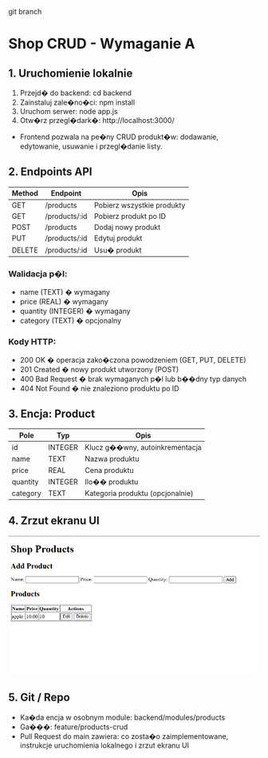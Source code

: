 git branch
# Shop CRUD - Wymaganie A

## 1. Uruchomienie lokalnie

1. Przejd� do backend:
   cd backend
2. Zainstaluj zale�no�ci:
   npm install
3. Uruchom serwer:
   node app.js
4. Otw�rz przegl�dark�:
   http://localhost:3000/
- Frontend pozwala na pe�ny CRUD produkt�w: dodawanie, edytowanie, usuwanie i przegl�danie listy.

## 2. Endpoints API

| Method | Endpoint        | Opis                       |
|--------|----------------|----------------------------|
| GET    | /products       | Pobierz wszystkie produkty |
| GET    | /products/:id   | Pobierz produkt po ID      |
| POST   | /products       | Dodaj nowy produkt         |
| PUT    | /products/:id   | Edytuj produkt             |
| DELETE | /products/:id   | Usu� produkt               |

### Walidacja p�l:
- name (TEXT) � wymagany  
- price (REAL) � wymagany  
- quantity (INTEGER) � wymagany  
- category (TEXT) � opcjonalny  

### Kody HTTP:
- 200 OK � operacja zako�czona powodzeniem (GET, PUT, DELETE)  
- 201 Created � nowy produkt utworzony (POST)  
- 400 Bad Request � brak wymaganych p�l lub b��dny typ danych  
- 404 Not Found � nie znaleziono produktu po ID

## 3. Encja: Product

| Pole      | Typ       | Opis                     |
|-----------|----------|--------------------------|
| id        | INTEGER  | Klucz g��wny, autoinkrementacja |
| name      | TEXT     | Nazwa produktu          |
| price     | REAL     | Cena produktu           |
| quantity  | INTEGER  | Ilo�� produktu          |
| category  | TEXT     | Kategoria produktu (opcjonalnie) |

## 4. Zrzut ekranu UI

![UI Screenshot](frontend/screenshot.png)

## 5. Git / Repo

- Ka�da encja w osobnym module: backend/modules/products  
- Ga���: feature/products-crud  
- Pull Request do main zawiera: co zosta�o zaimplementowane, instrukcje uruchomienia lokalnego i zrzut ekranu UI
